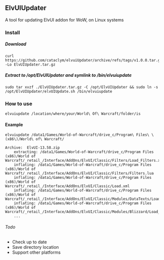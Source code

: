 ## ElvUIUpdater 
A tool for updating ElvUI addon for WoW, on Linux systems

### Install
        
##### Download

    curl https://github.com/cataclym/elvuiUpdater/archive/refs/tags/v1.0.0.tar.gz -Lo ElvUIUpdater.tar.gz

##### Extract to /opt/ElvUIUpdater and symlink to /bin/elvuiupdate

    sudo tar xvzf ./ElvUIUpdater.tar.gz -C /opt/ElvUIUpdater && sudo ln -s /opt/ElvUIUpdater/elvUIUpdate.sh /bin/elvuiupdate

### How to use

    elvuiupdate /location/where/your/World\ Of\ Warcraft/folder/is

#### Example

    elvuiupdate /data1/Games/World-of-Warcraft/drive_c/Program\ Files\ \(x86\)/World\ of\ Warcraft/

    Archive:  ElvUI-13.58.zip
        extracting: /data1/Games/World-of-Warcraft/drive_c/Program Files (x86)/World of Warcraft/_retail_/Interface/AddOns/ElvUI/Classic/Filters/Load_Filters.xml  
        inflating: /data1/Games/World-of-Warcraft/drive_c/Program Files (x86)/World of Warcraft/_retail_/Interface/AddOns/ElvUI/Classic/Filters/Filters.lua  
        inflating: /data1/Games/World-of-Warcraft/drive_c/Program Files (x86)/World of Warcraft/_retail_/Interface/AddOns/ElvUI/Classic/Load.xml  
        inflating: /data1/Games/World-of-Warcraft/drive_c/Program Files (x86)/World of Warcraft/_retail_/Interface/AddOns/ElvUI/Classic/Modules/DataTexts/Load_DataTexts.xml  
        inflating: /data1/Games/World-of-Warcraft/drive_c/Program Files (x86)/World of Warcraft/_retail_/Interface/AddOns/ElvUI/Classic/Modules/Blizzard/Load_Blizzard.xml...
        ...  


###### Todo
* Check up to date
* Save directory location
* Support other platforms
